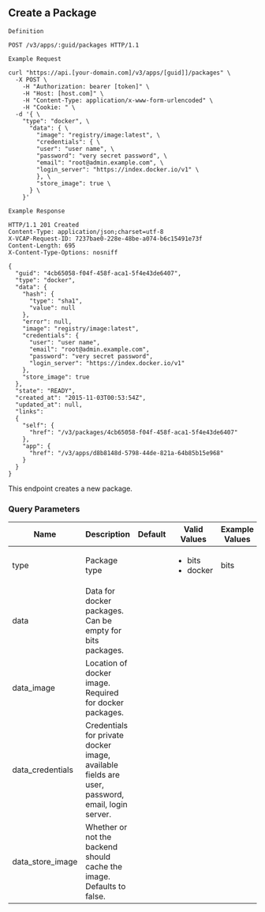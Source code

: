 ## Create a Package

```
Definition
```

```http
POST /v3/apps/:guid/packages HTTP/1.1
```

```
Example Request
```

```shell
curl "https://api.[your-domain.com]/v3/apps/[guid]]/packages" \
  -X POST \
 	-H "Authorization: bearer [token]" \
 	-H "Host: [host.com]" \
 	-H "Content-Type: application/x-www-form-urlencoded" \
 	-H "Cookie: " \
  -d '{ \
    "type": "docker", \
      "data": { \
        "image": "registry/image:latest", \
        "credentials": { \
        "user": "user name", \
        "password": "very secret password", \
        "email": "root@admin.example.com", \
        "login_server": "https://index.docker.io/v1" \
        }, \
        "store_image": true \
      } \
    }'
```

```
Example Response
```

```http
HTTP/1.1 201 Created
Content-Type: application/json;charset=utf-8
X-VCAP-Request-ID: 7237bae0-228e-48be-a074-b6c15491e73f
Content-Length: 695
X-Content-Type-Options: nosniff

{
  "guid": "4cb65058-f04f-458f-aca1-5f4e43de6407",
  "type": "docker",
  "data": {
    "hash": {
      "type": "sha1",
      "value": null
    },
    "error": null,
    "image": "registry/image:latest",
    "credentials": {
      "user": "user name",
      "email": "root@admin.example.com",
      "password": "very secret password",
      "login_server": "https://index.docker.io/v1"
    },
    "store_image": true
  },
  "state": "READY",
  "created_at": "2015-11-03T00:53:54Z",
  "updated_at": null,
  "links":
  {
    "self": {
      "href": "/v3/packages/4cb65058-f04f-458f-aca1-5f4e43de6407"
    },
    "app": {
      "href": "/v3/apps/d8b8148d-5798-44de-821a-64b85b15e968"
    }
  }
}
```

This endpoint creates a new package.

### Query Parameters

Name | Description | Default | Valid Values | Example Values
--------- | ------- | ----------- | --------------| -------------
type | Package type | | <ul><li>bits</li><li>docker</li></ul> | bits
data | Data for docker packages. Can be empty for bits packages. | |
data_image | Location of docker image. Required for docker packages. | |
data_credentials | Credentials for private docker image, available fields are user, password, email, login server. | |
data_store_image | Whether or not the backend should cache the image. Defaults to false. | |
